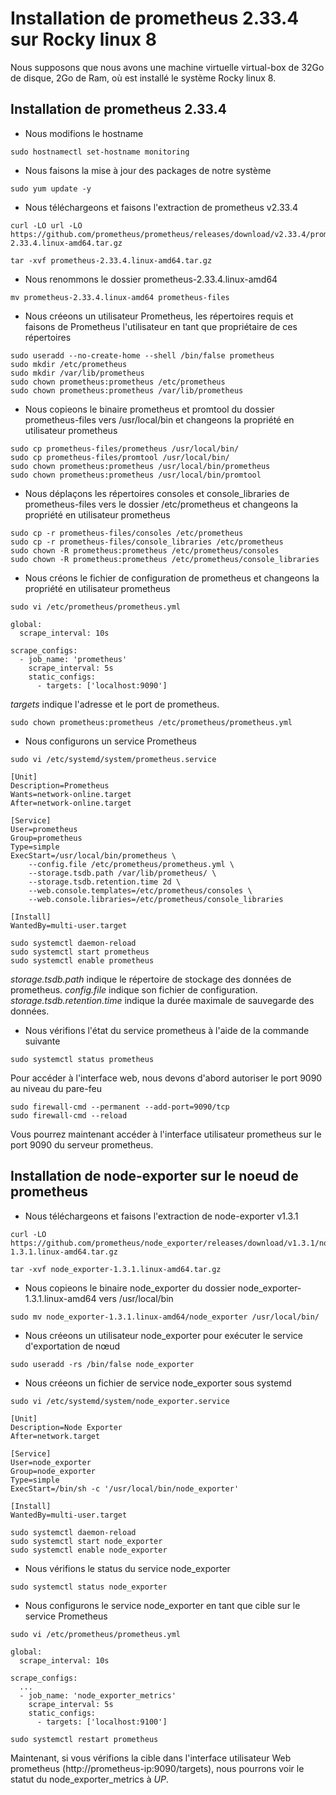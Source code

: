 # Installation de prometheus 2.33.4 sur Rocky linux 8
Nous supposons que nous avons une machine virtuelle virtual-box de 32Go de disque, 2Go de Ram, où est installé le système Rocky linux 8.
<br>

## Installation de prometheus 2.33.4
- Nous modifions le hostname 
```
sudo hostnamectl set-hostname monitoring
```

- Nous faisons la mise à jour des packages de notre système
```
sudo yum update -y
```

- Nous téléchargeons et faisons l'extraction de prometheus v2.33.4
```
curl -LO url -LO https://github.com/prometheus/prometheus/releases/download/v2.33.4/prometheus-2.33.4.linux-amd64.tar.gz

tar -xvf prometheus-2.33.4.linux-amd64.tar.gz
```

- Nous renommons le dossier prometheus-2.33.4.linux-amd64
```
mv prometheus-2.33.4.linux-amd64 prometheus-files
```

- Nous créeons un utilisateur Prometheus, les répertoires requis et faisons de Prometheus l'utilisateur en tant que propriétaire de ces répertoires
```
sudo useradd --no-create-home --shell /bin/false prometheus
sudo mkdir /etc/prometheus
sudo mkdir /var/lib/prometheus
sudo chown prometheus:prometheus /etc/prometheus
sudo chown prometheus:prometheus /var/lib/prometheus
```

- Nous copieons le binaire prometheus et promtool du dossier prometheus-files vers /usr/local/bin et changeons la propriété en utilisateur prometheus
```
sudo cp prometheus-files/prometheus /usr/local/bin/
sudo cp prometheus-files/promtool /usr/local/bin/
sudo chown prometheus:prometheus /usr/local/bin/prometheus
sudo chown prometheus:prometheus /usr/local/bin/promtool
```

- Nous déplaçons les répertoires consoles et console_libraries de prometheus-files vers le dossier /etc/prometheus et changeons la propriété en utilisateur prometheus
```
sudo cp -r prometheus-files/consoles /etc/prometheus
sudo cp -r prometheus-files/console_libraries /etc/prometheus
sudo chown -R prometheus:prometheus /etc/prometheus/consoles
sudo chown -R prometheus:prometheus /etc/prometheus/console_libraries
```

- Nous créons le fichier de configuration de prometheus et changeons la propriété en utilisateur prometheus
```
sudo vi /etc/prometheus/prometheus.yml
```

```
global:
  scrape_interval: 10s

scrape_configs:
  - job_name: 'prometheus'
    scrape_interval: 5s
    static_configs:
      - targets: ['localhost:9090']
```

*targets* indique l'adresse et le port de prometheus.

```
sudo chown prometheus:prometheus /etc/prometheus/prometheus.yml
```

- Nous configurons un service Prometheus
```
sudo vi /etc/systemd/system/prometheus.service
```

```
[Unit]
Description=Prometheus
Wants=network-online.target
After=network-online.target

[Service]
User=prometheus
Group=prometheus
Type=simple
ExecStart=/usr/local/bin/prometheus \
    --config.file /etc/prometheus/prometheus.yml \
    --storage.tsdb.path /var/lib/prometheus/ \
    --storage.tsdb.retention.time 2d \
    --web.console.templates=/etc/prometheus/consoles \
    --web.console.libraries=/etc/prometheus/console_libraries

[Install]
WantedBy=multi-user.target
```

```
sudo systemctl daemon-reload
sudo systemctl start prometheus
sudo systemctl enable prometheus
```

*storage.tsdb.path* indique le répertoire de stockage des données de prometheus. *config.file* indique son fichier de configuration. *storage.tsdb.retention.time* indique la durée maximale de sauvegarde des données.

- Nous vérifions l'état du service prometheus à l'aide de la commande suivante
```
sudo systemctl status prometheus
```

Pour accéder à l'interface web, nous devons d'abord autoriser le port 9090 au niveau du pare-feu
```
sudo firewall-cmd --permanent --add-port=9090/tcp
sudo firewall-cmd --reload
```

Vous pourrez maintenant accéder à l'interface utilisateur prometheus sur le port 9090 du serveur prometheus.

## Installation de node-exporter sur le noeud de prometheus
-  Nous téléchargeons et faisons l'extraction de node-exporter v1.3.1
```
curl -LO https://github.com/prometheus/node_exporter/releases/download/v1.3.1/node_exporter-1.3.1.linux-amd64.tar.gz

tar -xvf node_exporter-1.3.1.linux-amd64.tar.gz
```

- Nous copieons le binaire node_exporter du dossier node_exporter-1.3.1.linux-amd64 vers /usr/local/bin
```
sudo mv node_exporter-1.3.1.linux-amd64/node_exporter /usr/local/bin/
```

- Nous créeons un utilisateur node_exporter pour exécuter le service d'exportation de nœud
```
sudo useradd -rs /bin/false node_exporter
```

- Nous créeons un fichier de service node_exporter sous systemd
```
sudo vi /etc/systemd/system/node_exporter.service
```

```
[Unit]
Description=Node Exporter
After=network.target

[Service]
User=node_exporter
Group=node_exporter
Type=simple
ExecStart=/bin/sh -c '/usr/local/bin/node_exporter'

[Install]
WantedBy=multi-user.target
```

```
sudo systemctl daemon-reload
sudo systemctl start node_exporter
sudo systemctl enable node_exporter
```

- Nous vérifions le status du service node_exporter
```
sudo systemctl status node_exporter
```

- Nous configurons le service node_exporter en tant que cible sur le service Prometheus
```
sudo vi /etc/prometheus/prometheus.yml
```

```
global:
  scrape_interval: 10s

scrape_configs:
  ...
  - job_name: 'node_exporter_metrics'
    scrape_interval: 5s
    static_configs:
      - targets: ['localhost:9100']
```

```
sudo systemctl restart prometheus
```

Maintenant, si vous vérifions la cible dans l'interface utilisateur Web prometheus (http://prometheus-ip:9090/targets), nous pourrons voir le statut du node_exporter_metrics à *UP*.
